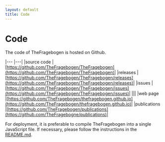 ```yaml
---
layout: default
title: Code
---
```


Code
===

The code of TheFragebogen is hosted on Github.

|---           |---|
|source code   |[https://github.com/TheFragebogen/TheFragebogen](https://github.com/TheFragebogen/TheFragebogen)|
|releases      |[https://github.com/TheFragebogen/TheFragebogen/releases](https://github.com/TheFragebogen/TheFragebogen/releases)|
|issues        |[https://github.com/TheFragebogen/TheFragebogen/issues](https://github.com/TheFragebogen/TheFragebogen/issues)|
|||
|web page      |[https://github.com/TheFragebogen/thefragebogen.github.io](https://github.com/TheFragebogen/thefragebogen.github.io)|
|publications  |[https://github.com/TheFragebogen/publications](https://github.com/TheFragebogne/publications)|

For deployment, it is preferable to compile TheFragebogen into a single JavaScript file.
If necessary, please follow the instructions in the [README.md](https://github.com/TheFragebogen/TheFragebogen/blob/master/README.md#getting-started).

